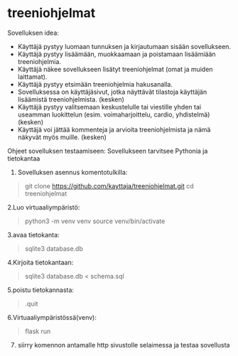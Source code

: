 # treeniohjelmat
Sovelluksen idea:
  * Käyttäjä pystyy luomaan tunnuksen ja kirjautumaan sisään sovellukseen.
  * Käyttäjä pystyy lisäämään, muokkaamaan ja poistamaan lisäämiään treeniohjelmia.
  * Käyttäjä näkee sovellukseen lisätyt treeniohjelmat (omat ja muiden laittamat).
  * Käyttäjä pystyy etsimään treeniohjelmia hakusanalla.
  * Sovelluksessa on käyttäjäsivut, jotka näyttävät tilastoja käyttäjän lisäämistä treeniohjelmista. (kesken)
  * Käyttäjä pystyy valitsemaan keskustelulle tai viestille yhden tai useamman luokittelun (esim. voimaharjoittelu, cardio, yhdistelmä) (kesken)
  * Käyttäjä voi jättää kommenteja ja arvioita treeniohjelmista ja nämä näkyvät myös muille. (kesken)

Ohjeet sovelluksen testaamiseen:
Sovellukseen tarvitsee Pythonia ja tietokantaa
 
1. Sovelluksen asennus komentotulkilla:
 > git clone https://github.com/kayttaja/treeniohjelmat.git
 > cd treeniohjelmat

2.Luo virtuaaliympäristö:
 > python3 -m venv venv
 > source venv/bin/activate
  
3.avaa tietokanta:
 > sqlite3 database.db
  
4.Kirjoita tietokantaan:
 > sqlite3 database.db < schema.sql
  
5.poistu tietokannasta:
 > .quit
  
6.Virtuaaliympäristössä(venv):
 > flask run
  
7. siirry komennon antamalle http sivustolle selaimessa ja testaa sovellusta
